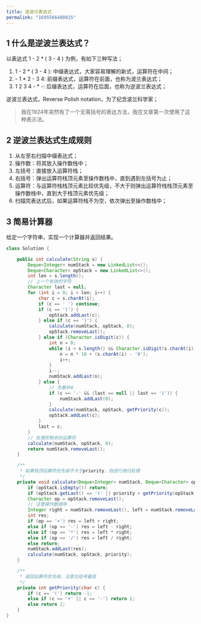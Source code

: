 ```yaml
---
title: 逆波兰表达式
permalink: "1695566480815"
---
```


## 1 什么是逆波兰表达式？

以表达式 1 - 2 * ( 3 - 4 ) 为例，有如下三种写法；

1. 1 - 2 * ( 3 - 4 ): 中缀表达式，大家容易理解的新式，运算符在中间；
2. \- 1 * 2 - 3 4: 前缀表达式，运算符在前面，也称为波兰表达式；
3. 1 2 3 4 - * -: 后缀表达式，运算符在后面，也称为逆波兰表达式；

逆波兰表达式，Reverse Polish notation，为了纪念波兰科学家；

> 我在1924年突然有了一个无需括号的表达方法，我在文章第一次使用了这种表示法。

## 2 逆波兰表达式生成规则

1. 从左至右扫描中缀表达式；
2. 操作数：将其放入操作数栈中；
3. 左括号：直接放入运算符栈；
4. 右括号：弹出运算符栈顶元素至操作数栈中，直到遇到左括号为止；
5. 运算符：与运算符栈栈顶元素比较优先级，不大于则弹出运算符栈栈顶元素至操作数栈中，直到大于栈顶元素优先级；
6. 扫描完表达式后，如果运算符栈不为空，依次弹出至操作数栈中；

## 3 简易计算器

给定一个字符串，实现一个计算器并返回结果。

```java
class Solution {

    public int calculate(String s) {
        Deque<Integer> numStack = new LinkedList<>();
        Deque<Character> opStack = new LinkedList<>();
        int len = s.length();
        // 上一个有效的字符
        Character last = null;
        for (int i = 0; i < len; i++) {
            char c = s.charAt(i);
            if (c == ' ') continue;
            if (c == '(') {
                opStack.addLast(c);
            } else if (c == ')') {
                calculate(numStack, opStack, 0);
                opStack.removeLast();
            } else if (Character.isDigit(c)) {
                int n = 0;
                while (i < s.length() && Character.isDigit(s.charAt(i))) {
                    n = n * 10 + (s.charAt(i) - '0');
                    i++;
                }
                i--;
                numStack.addLast(n);
            } else {
                // 负数补0
                if (c == '-' && (last == null || last == '(')) {
                    numStack.addLast(0);
                }
                calculate(numStack, opStack, getPriority(c));
                opStack.addLast(c);
            }
            last = c;
        }
        // 处理完剩余的运算符
        calculate(numStack, opStack, 0);
        return numStack.removeLast();
    }

    /**
     * 如果栈顶运算符优先级不大于priority，则进行递归处理
     */
    private void calculate(Deque<Integer> numStack, Deque<Character> opStack, int priority) {
        if (opStack.isEmpty()) return;
        if (opStack.getLast() == '(' || priority > getPriority(opStack.getLast())) return;
        Character op = opStack.removeLast();
        // 注意操作数顺序
        Integer right = numStack.removeLast(), left = numStack.removeLast();
        int res;
        if (op == '+') res = left + right;
        else if (op == '-') res = left - right;
        else if (op == '*') res = left * right;
        else if (op == '/') res = left / right;
        else return;
        numStack.addLast(res);
        calculate(numStack, opStack, priority);
    }

    /**
     * 返回运算符优先级，注意左括号最低
     */
    private int getPriority(char c) {
        if (c == '(') return -1;
        else if (c == '+' || c == '-') return 1;
        else return 2;
    }
}
```